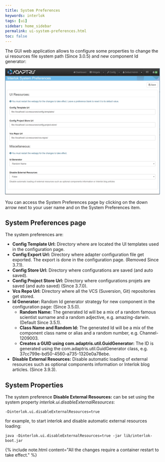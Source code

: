 ```yaml
---
title: System Preferences
keywords: interlok
tags: [ui]
sidebar: home_sidebar
permalink: ui-system-preferences.html
toc: false
---
```


The GUI web application allows to configure some properties to change the ui resources file system path (Since 3.0.5) and new component Id generator:

![System Preferences](./images/ui-user-guide/system-preferences.png)

You can access the System Preferences page by clicking on the down arrow next to your user name and on the System Preferences item.

## System Preferences page

The system preferences are:

- **Config Template Url:** Directory where are located the UI templates used in the configuration page.
- **Config Export Url:** Directory where adapter configuration file get exported. The export is done in the configuration page. (Removed Since 3.7.1).
- **Config Store Url:** Directory where configurations are saved (and auto saved).
- **Config Project Store Url:** Directory where configurations projets are saved (and auto saved) (Since 3.7.0).
- **Vcs Repo Url:** Directory where all the VCS (Suversion, Git) repositories get stored.
- **Id Generator:** Random Id generator strategy for new component in the configuration page: (Since 3.5.0).
    - **Random Name:** The generated Id will be a mix of a random famous scientist surname and a random adjective, e.g. amazing-darwin. (Default Since 3.5.1).
    - **Class Name and Random Id:** The generated Id will be a mix of the component class name or alias and a random number, e.g. Channel-1209003.
    - **Creates a GUID using com.adaptris.util.GuidGenerator:** The ID is generated using the com.adaptris.util.GuidGenerator class, e.g. 37cc799e-bd50-4560-a735-1320e0a78ebe.
- **Disable External Resources:** Disable automatic loading of external resources such as optional components information or Interlok blog articles. (Since 3.9.3). 

## System Properties

The system preference **Disable External Resources:** can be set using the system property *interlok.ui.disableExternalResources*:

```
-Dinterlok.ui.disableExternalResources=true
```

for example, to start interlok and disable automatic external resources loading:

```
java -Dinterlok.ui.disableExternalResources=true -jar lib/interlok-boot.jar 
```

{% include note.html content="All the changes require a container restart to take effect." %}
